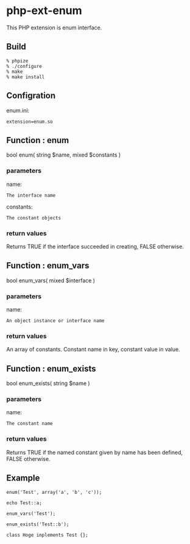 # php-ext-enum #

This PHP extension is enum interface.

## Build ##

    % phpize
    % ./configure
    % make
    % make install

## Configration ##

enum.ini:

    extension=enum.so

## Function : enum ##

bool enum( string $name, mixed $constants )

### parameters ###

name:

    The interface name

constants:

    The constant objects

### return values ###

Returns TRUE if the interface succeeded in creating, FALSE otherwise.

## Function : enum_vars ##

bool enum_vars( mixed $interface )

### parameters ###

name:

    An object instance or interface name

### return values ###

An array of constants. Constant name in key, constant value in value.

## Function : enum_exists ##

bool enum_exists( string $name )

### parameters ###

name:

    The constant name

### return values ###

Returns TRUE if the named constant given by name has been defined,
FALSE otherwise.

## Example ##

    enum('Test', array('a', 'b', 'c'));

    echo Test::a;

    enum_vars('Test');

    enum_exists('Test::b');

    class Hoge inplements Test {};
